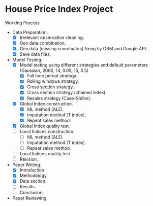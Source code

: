 # House Price Index Project

Working Process
- Data Preparation.
  - [x] Irrelevant observation cleaning.
  - [x] Geo data combination.
  - [x] Geo data (missing coordinates) fixing by OSM and Google API.
  - [x] Save data files.
- Model Testing.
  - [x] Model testing using different strategies and default parameters (Gaussian, 2000, 14, 0.05, 15, 0.5)
    - [x] Full time period strategy.
    - [x] Rolling windows strategy.
    - [x] Cross section strategy.
    - [x] Cross section strategy (chained index).
    - [x] Resales strategy (Case-Shiller).
  - [x] Global Index construction.
    - [x] ML method (ALE).
    - [x] Imputation method (T index).
    - [x] Repeat sales method.
  - [x] Global Index quality test.
  - [ ] Local Indices construction.
    - [ ] ML method (ALE).
    - [ ] Imputation method (T index).
    - [ ] Repeat sales method.
  - [ ] Local Indices quality test.
  - [ ] Revision.
- Paper Writing.
  - [x] Introduction.
  - [x] Methodology.
  - [x] Data section.
  - [ ] Results.
  - [ ] Conclusion.
- Paper Reviewing.
